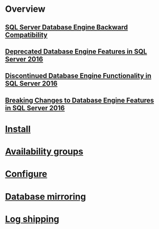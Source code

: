 # Overview
## [SQL Server Database Engine Backward Compatibility](sql-server-database-engine-backward-compatibility.md)  
## [Deprecated Database Engine Features in SQL Server 2016](deprecated-database-engine-features-in-sql-server-2016.md)  
## [Discontinued Database Engine Functionality in SQL Server 2016](discontinued-database-engine-functionality-in-sql-server-2016.md)  
## [Breaking Changes to Database Engine Features in SQL Server 2016](breaking-changes-to-database-engine-features-in-sql-server-2016.md)  

# [Install](install-windows/toc.md)
# [Availability groups](availability-groups/windows/toc.md)
# [Configure](configure-windows/toc.md)
# [Database mirroring](database-mirroring/toc.md)
# [Log shipping](log-shipping/toc.md)
